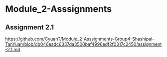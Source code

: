 # Module_2-Asssignments

## Assignment 2.1
https://github.com/CyuanT/Module_2-Asssignments-Group4-Shashipal-TanYuan/blob/db046eadc6337da3500baf4996edf2f0317c2450/assignment-2.1.md
